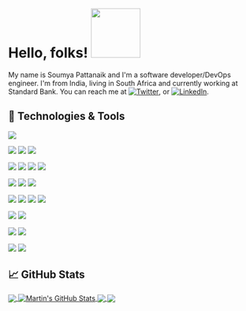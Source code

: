 <!-- More info, tips and tricks for making GitHub Profile README can be found in article at https://towardsdatascience.com/build-a-stunning-readme-for-your-github-profile-9b80434fe5d7 -->

# Hello, folks! <img src="https://media.giphy.com/media/xUyrMCdgrOL3ntbTvK/giphy.gif" width="100px">

My name is Soumya Pattanaik and I'm a software developer/DevOps engineer. I'm from India, living in South Africa and currently working at Standard Bank. You can reach me at [![Twitter][1.2]][1],  or [![LinkedIn][3.2]][3].

## 🔧 Technologies & Tools

<!-- OS -->
![](https://img.shields.io/badge/OS-Linux-informational?style=flat&logo=linux&logoColor=white&color=2bbc8a)

<!-- CODE -->
![](https://img.shields.io/badge/Code-Python-informational?style=flat&logo=python&logoColor=white&color=2bbc8a)
![](https://img.shields.io/badge/Code-JavaScript-informational?style=flat&logo=javascript&logoColor=white&color=2bbc8a)
![](https://img.shields.io/badge/Shell-Bash-informational?style=flat&logo=gnu-bash&logoColor=white&color=2bbc8a)

<!-- Database and Queues -->
![](https://img.shields.io/badge/SQL-Oracle-informational?style=flat&logo=oracle&logoColor=white&color=2bbc8a)
![](https://img.shields.io/badge/NoSQL-MongoDB-informational?style=flat&logo=mongodb&logoColor=white&color=2bbc8a)
![](https://img.shields.io/badge/Cache-Redis-informational?style=flat&logo=redis&logoColor=white&color=2bbc8a)
![](https://img.shields.io/badge/TimeSeries-Prometheus-informational?style=flat&logo=prometheus&logoColor=white&color=2bbc8a)

![](https://img.shields.io/badge/Q-JMS-informational?style=flat&logo=jms&logoColor=white&color=2bbc8a)
![](https://img.shields.io/badge/Q-RabbitMQ-informational?style=flat&logo=rabbitmq&logoColor=white&color=2bbc8a)
![](https://img.shields.io/badge/Q-Kafka-informational?style=flat&logo=kafka&logoColor=white&color=2bbc8a)
<!-- DevOps -->
<!-- Deployment -->
![](https://img.shields.io/badge/CloudNative-Docker-informational?style=flat&logo=docker&logoColor=white&color=2bbc8a)
![](https://img.shields.io/badge/CloudNative-Kubernetes-informational?style=flat&logo=kubernetes&logoColor=white&color=2bbc8a)
![](https://img.shields.io/badge/CloudNative-Red_Hat_OpenShift-informational?style=flat&logo=red-hat-open-shift&logoColor=white&color=2bbc8a)
![](https://img.shields.io/badge/Cloud-Heroku-informational?style=flat&logo=heroku&logoColor=white&color=2bbc8a)
<!-- Documentation -->
![](https://img.shields.io/badge/Tools-Jira-informational?style=flat&logo=jira&logoColor=white&color=2bbc8a)
![](https://img.shields.io/badge/Documentation-Confluence-informational?style=flat&logo=confluence&logoColor=white&color=2bbc8a)

![](https://img.shields.io/badge/CI-Jenkins-informational?style=flat&logo=jenkins&logoColor=white&color=2bbc8a)
![](https://img.shields.io/badge/CI-Gitlab-informational?style=flat&logo=gitlab&logoColor=white&color=2bbc8a)

![](https://img.shields.io/badge/Artifacts-Artifactory-informational?style=flat&logo=artifactory&logoColor=white&color=2bbc8a)
![](https://img.shields.io/badge/Artifacts-Nexus-informational?style=flat&logo=nexus&logoColor=white&color=2bbc8a)

## &#x1f4c8; GitHub Stats

<a href="https://github.com/spattanaik75/spattanaik75">
  <img align="center" src="https://github-readme-stats.vercel.app/api/top-langs/?username=spattanaik75&hide=java,html&title_color=ffffff&text_color=c9cacc&icon_color=2bbc8a&bg_color=1d1f21" />
</a>
<a href="https://github.com/spattanaik75/spattanaik75">
  <img align="center" src="https://github-readme-stats.vercel.app/api?username=spattanaik75&show_icons=true&line_height=27&count_private=true&title_color=ffffff&text_color=c9cacc&icon_color=2bbc8a&bg_color=1d1f21" alt="Martin's GitHub Stats" />
</a>

<a href="https://github.com/spattanaik75/mongo-api-graphql">
  <img align="center" src="https://github-readme-stats.vercel.app/api/pin/?username=spattanaik75&repo=mongo-api-graphql&title_color=ffffff&text_color=c9cacc&icon_color=2bbc8a&bg_color=1d1f21" />
</a>


<a href="https://github.com/spattanaik75/grafana-for-all">
  <img align="center" src="https://github-readme-stats.vercel.app/api/pin/?username=spattanaik75&repo=grafana-for-all&title_color=ffffff&text_color=c9cacc&icon_color=2bbc8a&bg_color=1d1f21" />
</a>    

<!-- links to social media icons -->

<!-- icons with padding -->

[1.1]: http://i.imgur.com/tXSoThF.png (twitter icon with padding)
[2.1]: http://i.imgur.com/0o48UoR.png (github icon with padding)

<!-- icons without padding -->

[1.2]: http://i.imgur.com/wWzX9uB.png (twitter icon without padding)
[2.2]: http://i.imgur.com/9I6NRUm.png (github icon without padding)
[3.2]: https://raw.githubusercontent.com/MartinHeinz/MartinHeinz/master/linkedin-3-16.png (LinkedIn icon without padding)


<!-- links to your social media accounts -->

[1]: https://twitter.com/spattanaik75
[2]: https://github.com/spattanaik75
[3]: https://www.linkedin.com/in/spattanaik75


<!-- Resources -->
<!-- Icons: https://simpleicons.org/ -->
<!-- GitHub Stats: https://github.com/anuraghazra/github-readme-stats -->
<!-- Emojis: https://emojipedia.org/emoji/ -->
<!-- HTML Emojis: https://www.fileformat.info/index.htm -->
<!-- Shields: https://shields.io/ -->
<!-- Awesome GitHub Profile README: https://github.com/abhisheknaiidu/awesome-github-profile-readme -->
